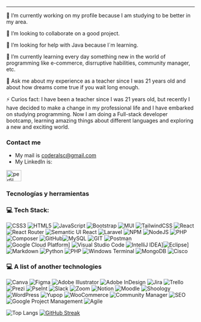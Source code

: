 ______________________________________________________________________________________________________________________________________________________________________________________________________________________________________________________________________
🔭 I’m currently working on my profile because I am studying to be better in my area.

👯 I’m looking to collaborate on a good project.

🤝 I’m looking for help with Java because I´m learning.

🌱 I’m currently learning every day something new in the world of programming like e-commerce, disrruptive habilities, community manager, etc.

💬 Ask me about my experience as a teacher since I was 21 years old and about how dreams come true if you wait long enough.

⚡ Curios fact: I have been a teacher since I was 21 years old, but recently I have decided to make a change in my professional life and I have embarked on studying programming. Now I am doing a Full-stack developer bootcamp, learning amazing things about different languages and exploring a new and exciting world.

### Contact me
- My mail is coderalsc@gmail.com
- My LinkedIn is: <p align="center"><a href="https://www.linkedin.com/in/ana-luc%C3%ADa-silva-c%C3%B3rdoba-a11472249/" target="blank" height="30" width="40"></p>

<a href="https://www.linkedin.com/in/ana-luc%C3%ADa-silva-c%C3%B3rdoba-a11472249/" target="blank"><img align="" src="https://raw.githubusercontent.com/rahuldkjain/github-profile-readme-generator/master/src/images/icons/Social/linked-in-alt.svg" alt="perfil Ana lucía" height="30" width="40" /></a>
</p>

###  Tecnologías y herramientas
### 💻 Tech Stack:

![CSS3](https://img.shields.io/badge/css3-%231572B6.svg?style=for-the-badge&logo=css3&logoColor=white) ![HTML5](https://img.shields.io/badge/html5-%23E34F26.svg?style=for-the-badge&logo=html5&logoColor=white) ![JavaScript](https://img.shields.io/badge/javascript-%23323330.svg?style=for-the-badge&logo=javascript&logoColor=%23F7DF1E) ![Bootstrap](https://img.shields.io/badge/bootstrap-%23563D7C.svg?style=for-the-badge&logo=bootstrap&logoColor=white) ![MUI](https://img.shields.io/badge/MUI-%230081CB.svg?style=for-the-badge&logo=mui&logoColor=white)  ![TailwindCSS](https://img.shields.io/badge/tailwindcss-%2338B2AC.svg?style=for-the-badge&logo=tailwind-css&logoColor=white) ![React](https://img.shields.io/badge/react-%2320232a.svg?style=for-the-badge&logo=react&logoColor=%2361DAFB) ![React Router](https://img.shields.io/badge/React_Router-CA4245?style=for-the-badge&logo=react-router&logoColor=white) ![Semantic UI React](https://img.shields.io/badge/Semantic%20UI%20React-%2335BDB2.svg?style=for-the-badge&logo=SemanticUIReact&logoColor=white) ![Laravel](https://img.shields.io/badge/laravel-%23FF2D20.svg?style=for-the-badge&logo=laravel&logoColor=white) ![NPM](https://img.shields.io/badge/NPM-%23000000.svg?style=for-the-badge&logo=npm&logoColor=white) ![NodeJS](https://img.shields.io/badge/node.js-6DA55F?style=for-the-badge&logo=node.js&logoColor=white) ![PHP](https://img.shields.io/badge/php-%23777BB4.svg?style=for-the-badge&logo=php&logoColor=white) ![Composer](https://img.shields.io/badge/Composer-885630?style=for-the-badge&logo=composer&logoColor=white) ![GitHub](https://img.shields.io/badge/GitHub-%23121011.svg?style=for-the-badge&logo=github&logoColor=white)![MySQL](https://img.shields.io/badge/mysql-%2300f.svg?style=for-the-badge&logo=mysql&logoColor=white) ![GIT](https://img.shields.io/badge/Git-fc6d26?style=for-the-badge&logo=git&logoColor=white) ![Postman](https://img.shields.io/badge/Postman-FF6C37?style=for-the-badge&logo=postman&logoColor=white) ![Google Cloud Platform](https://img.shields.io/badge/Google_Cloud_Platform-4285F4?style=for-the-badge&logo=google-cloud&logoColor=white)] ![Visual Studio Code](https://img.shields.io/badge/Visual_Studio_Code-007ACC?style=for-the-badge&logo=visual-studio-code&logoColor=white)
 ![IntelliJ IDEA](https://img.shields.io/badge/IntelliJ_IDEA-000000?style=for-the-badge&logo=intellij-idea&logoColor=white)]![Eclipse](https://img.shields.io/badge/Eclipse-2C2255?style=for-the-badge&logo=eclipse&logoColor=white)] ![Markdown](https://img.shields.io/badge/markdown-%23000000.svg?style=for-the-badge&logo=markdown&logoColor=white) ![Python](https://img.shields.io/badge/python-3670A0?style=for-the-badge&logo=python&logoColor=ffdd54) ![PHP](https://img.shields.io/badge/php-%23777BB4.svg?style=for-the-badge&logo=php&logoColor=white) ![Windows Terminal](https://img.shields.io/badge/Windows%20Terminal-%234D4D4D.svg?style=for-the-badge&logo=windows-terminal&logoColor=white) ![MongoDB](https://img.shields.io/badge/MongoDB-%234ea94b.svg?style=for-the-badge&logo=mongodb&logoColor=white) ![Cisco](https://img.shields.io/badge/cisco-%23049fd9.svg?style=for-the-badge&logo=cisco&logoColor=black)

### 💻 A list of another technologies

![Canva](https://img.shields.io/badge/Canva-%2300C4CC.svg?style=for-the-badge&logo=Canva&logoColor=white) 	![Figma](https://img.shields.io/badge/figma-%23F24E1E.svg?style=for-the-badge&logo=figma&logoColor=white)  ![Adobe Illustrator](https://img.shields.io/badge/adobe%20illustrator-%23FF9A00.svg?style=for-the-badge&logo=adobe%20illustrator&logoColor=white) ![Adobe InDesign](https://img.shields.io/badge/Adobe%20InDesign-49021F?style=for-the-badge&logo=adobeindesign&logoColor=FF3366) ![Jira](https://img.shields.io/badge/jira-%230A0FFF.svg?style=for-the-badge&logo=jira&logoColor=white) ![Trello](https://img.shields.io/badge/Trello-%23026AA7.svg?style=for-the-badge&logo=Trello&logoColor=white) ![Prezi](https://img.shields.io/badge/Prezi-%23000000.svg?style=for-the-badge&logo=Prezi&logoColor=white) ![PseInt](https://img.shields.io/badge/PseInt-555555?style=for-the-badge&logo=pseint&logoColor=white) ![Slack](https://img.shields.io/badge/Slack-4A154B?style=for-the-badge&logo=slack&logoColor=white) ![Zoom](https://img.shields.io/badge/Zoom-2D8CFF?style=for-the-badge&logo=zoom&logoColor=white) ![Notion](https://img.shields.io/badge/Notion-000000?style=for-the-badge&logo=notion&logoColor=white)
![Moodle](https://img.shields.io/badge/Moodle-555555?style=for-the-badge&logo=moodle&logoColor=white) ![Shoology](https://img.shields.io/badge/Shoology-0078D4?style=for-the-badge&logo=powerschool&logoColor=white) ![WordPress](https://img.shields.io/badge/WordPress-21759B?style=for-the-badge&logo=wordpress&logoColor=white)
![Yupop](https://img.shields.io/badge/Yupop-FF3300?style=for-the-badge&logo=yupop&logoColor=white) ![WooCommerce](https://img.shields.io/badge/WooCommerce-96588A?style=for-the-badge&logo=woocommerce&logoColor=white) ![Community Manager](https://img.shields.io/badge/Community_Manager-333333?style=for-the-badge&logo=community&logoColor=white)
![SEO](https://img.shields.io/badge/SEO-47A248?style=for-the-badge&logo=seo&logoColor=white) ![Google Project Management](https://img.shields.io/badge/Project_Management-333333?style=for-the-badge&logo=projectmanagement&logoColor=white) ![Agile](https://img.shields.io/badge/Agile-0096D8?style=for-the-badge&logo=agile&logoColor=white)


![Top Langs](https://github-readme-stats.vercel.app/api/top-langs/?username=alusilco&hide_progress=true)
[![GitHub Streak](http://github-readme-streak-stats.herokuapp.com?user=alusilco&theme=highcontrast&hide_border=true&border_radius=5&mode=weekly)](https://git.io/streak-stats)

<div align="center" style="background-color: white;">
  
